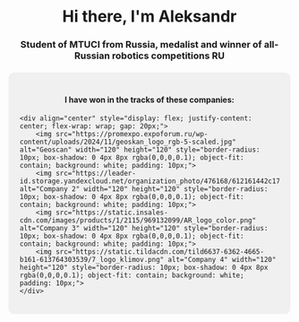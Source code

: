 <h1 align="center">Hi there, I'm Aleksandr</h1>
<h3 align="center">Student of MTUCI from Russia, medalist and winner of all-Russian robotics competitions <strong>RU</strong></h3>

<div style="background-color: #f0f0f0; padding: 20px; border-radius: 10px; margin: 20px 0;">
    <h4 align="center"><strong>I have won in the tracks of these companies:</strong></h4>
    
    <div align="center" style="display: flex; justify-content: center; flex-wrap: wrap; gap: 20px;">
        <img src="https://promexpo.expoforum.ru/wp-content/uploads/2024/11/geoskan_logo_rgb-5-scaled.jpg" alt="Geoscan" width="120" height="120" style="border-radius: 10px; box-shadow: 0 4px 8px rgba(0,0,0,0.1); object-fit: contain; background: white; padding: 10px;">
        <img src="https://leader-id.storage.yandexcloud.net/organization_photo/476168/612161442c179515165793.png" alt="Company 2" width="120" height="120" style="border-radius: 10px; box-shadow: 0 4px 8px rgba(0,0,0,0.1); object-fit: contain; background: white; padding: 10px;">
        <img src="https://static.insales-cdn.com/images/products/1/2115/969132099/AR_logo_color.png" alt="Company 3" width="120" height="120" style="border-radius: 10px; box-shadow: 0 4px 8px rgba(0,0,0,0.1); object-fit: contain; background: white; padding: 10px;">
        <img src="https://static.tildacdn.com/tild6637-6362-4665-b161-613764303539/7_logo_klimov.png" alt="Company 4" width="120" height="120" style="border-radius: 10px; box-shadow: 0 4px 8px rgba(0,0,0,0.1); object-fit: contain; background: white; padding: 10px;">
    </div>
</div>
<!--
**ekimenkov33/ekimenkov33** is a ✨ _special_ ✨ repository because its `README.md` (this file) appears on your GitHub profile.

Here are some ideas to get you started:

- 🔭 I’m currently working on ...
- 🌱 I’m currently learning ...
- 👯 I’m looking to collaborate on ...
- 🤔 I’m looking for help with ...
- 💬 Ask me about ...
- 📫 How to reach me: ...
- 😄 Pronouns: ...
- ⚡ Fun fact: ...
-->
